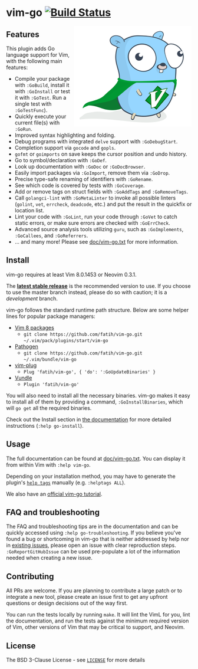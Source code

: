 # vim-go [![Build Status](http://img.shields.io/travis/fatih/vim-go.svg?style=flat-square)](https://travis-ci.org/fatih/vim-go)

<p align="center">
  <img style="float: right;" src="assets/vim-go.png" alt="Vim-go logo"/>
</p>

## Features

This plugin adds Go language support for Vim, with the following main features:

* Compile your package with `:GoBuild`, install it with `:GoInstall` or test it
  with `:GoTest`. Run a single test with `:GoTestFunc`).
* Quickly execute your current file(s) with `:GoRun`.
* Improved syntax highlighting and folding.
* Debug programs with integrated `delve` support with `:GoDebugStart`.
* Completion support via `gocode` and `gopls`.
* `gofmt` or `goimports` on save keeps the cursor position and undo history.
* Go to symbol/declaration with `:GoDef`.
* Look up documentation with `:GoDoc` or `:GoDocBrowser`.
* Easily import packages via `:GoImport`, remove them via `:GoDrop`.
* Precise type-safe renaming of identifiers with `:GoRename`.
* See which code is covered by tests with `:GoCoverage`.
* Add or remove tags on struct fields with `:GoAddTags` and `:GoRemoveTags`.
* Call `golangci-lint` with `:GoMetaLinter` to invoke all possible linters
  (`golint`, `vet`, `errcheck`, `deadcode`, etc.) and put the result in the
  quickfix or location list.
* Lint your code with `:GoLint`, run your code through `:GoVet` to catch static
  errors, or make sure errors are checked with `:GoErrCheck`.
* Advanced source analysis tools utilizing `guru`, such as `:GoImplements`,
  `:GoCallees`, and `:GoReferrers`.
* ... and many more! Please see [doc/vim-go.txt](doc/vim-go.txt) for more
  information.

## Install

vim-go requires at least Vim 8.0.1453 or Neovim 0.3.1.

The [**latest stable release**](https://github.com/fatih/vim-go/releases/latest) is the
recommended version to use. If you choose to use the master branch instead,
please do so with caution; it is a _development_ branch.


vim-go follows the standard runtime path structure. Below are some helper lines
for popular package managers:

* [Vim 8 packages](http://vimhelp.appspot.com/repeat.txt.html#packages)
  * `git clone https://github.com/fatih/vim-go.git ~/.vim/pack/plugins/start/vim-go`
* [Pathogen](https://github.com/tpope/vim-pathogen)
  * `git clone https://github.com/fatih/vim-go.git ~/.vim/bundle/vim-go`
* [vim-plug](https://github.com/junegunn/vim-plug)
  * `Plug 'fatih/vim-go', { 'do': ':GoUpdateBinaries' }`
* [Vundle](https://github.com/VundleVim/Vundle.vim)
  * `Plugin 'fatih/vim-go'`

You will also need to install all the necessary binaries. vim-go makes it easy
to install all of them by providing a command, `:GoInstallBinaries`, which will
`go get` all the required binaries.

Check out the Install section in [the documentation](doc/vim-go.txt) for more
detailed instructions (`:help go-install`).

## Usage

The full documentation can be found at [doc/vim-go.txt](doc/vim-go.txt). You can
display it from within Vim with `:help vim-go`.

Depending on your installation method, you may have to generate the plugin's
[`help tags`](http://vimhelp.appspot.com/helphelp.txt.html#%3Ahelptags)
manually (e.g. `:helptags ALL`).

We also have an [official vim-go tutorial](https://github.com/fatih/vim-go/wiki).

## FAQ and troubleshooting

The FAQ and troubleshooting tips are in the documentation and can be quickly
accessed using `:help go-troubleshooting`. If you believe you've found a bug or
shortcoming in vim-go that is neither addressed by help nor in [existing
issues](https://github.com/fatih/vim-go/issues), please open an issue with
clear reproduction steps. `:GoReportGitHubIssue` can be used pre-populate a lot
of the information needed when creating a new issue.

## Contributing

All PRs are welcome. If you are planning to contribute a large patch or to
integrate a new tool, please create an issue first to get any upfront questions
or design decisions out of the way first.

You can run the tests locally by running `make`. It will lint the VimL for you,
lint the documentation, and run the tests against the minimum required version
of Vim, other versions of Vim that may be critical to support, and Neovim.

## License

The BSD 3-Clause License - see [`LICENSE`](LICENSE) for more details

